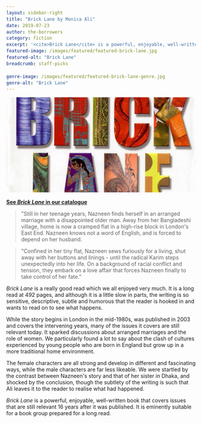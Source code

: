```yaml
---
layout: sidebar-right
title: "Brick Lane by Monica Ali"
date: 2019-07-23
author: the-borrowers
category: fiction
excerpt: '<cite>Brick Lane</cite> is a powerful, enjoyable, well-written book that sparked a lot of discussion.'
featured-image: /images/featured/featured-brick-lane.jpg
featured-alt: "Brick Lane"
breadcrumb: staff-picks

genre-image: /images/featured/featured-brick-lane-genre.jpg
genre-alt: "Brick Lane"
---
```


![Brick Lane](/images/featured/featured-brick-lane.jpg)

**[See <cite>Brick Lane</cite> in our catalogue](https://suffolk.spydus.co.uk/cgi-bin/spydus.exe/ENQ/OPAC/BIBENQ?BRN=1223053)**

> "Still in her teenage years, Nazneen finds herself in an arranged marriage with a disappointed older man. Away from her Bangladeshi village, home is now a cramped flat in a high-rise block in London's East End. Nazneen knows not a word of English, and is forced to depend on her husband.

> "Confined in her tiny flat, Nazneen sews furiously for a living, shut away with her buttons and linings - until the radical Karim steps unexpectedly into her life. On a background of racial conflict and tension, they embark on a love affair that forces Nazneen finally to take control of her fate."

<cite>Brick Lane</cite> is a really good read which we all enjoyed very much. It is a long read at 492 pages, and although it is a little slow in parts, the writing is so sensitive, descriptive, subtle and humorous that the reader is hooked in and wants to read on to see what happens.

While the story begins in London in the mid-1980s, was published in 2003 and covers the intervening years, many of the issues it covers are still relevant today. It sparked discussions about arranged marriages and the role of women. We particularly found a lot to say about the clash of cultures experienced by young people who are born in England but grow up in a more traditional home environment.

The female characters are all strong and develop in different and fascinating ways, while the male characters are far less likeable. We were startled by the contrast between Nazneen's story and that of her sister in Dhaka, and shocked by the conclusion, though the subtlety of the writing is such that Ali leaves it to the reader to realise what had happened.

<cite>Brick Lane</cite> is a powerful, enjoyable, well-written book that covers issues that are still relevant 16 years after it was published. It is eminently suitable for a book group prepared for a long read.
